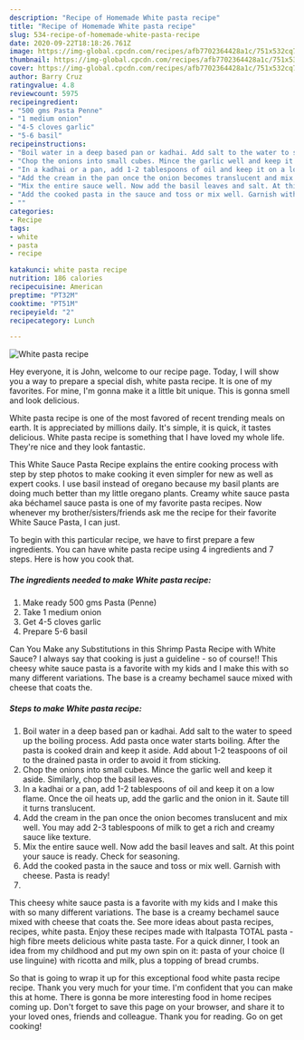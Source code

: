 ```yaml
---
description: "Recipe of Homemade White pasta recipe"
title: "Recipe of Homemade White pasta recipe"
slug: 534-recipe-of-homemade-white-pasta-recipe
date: 2020-09-22T18:18:26.761Z
image: https://img-global.cpcdn.com/recipes/afb7702364428a1c/751x532cq70/white-pasta-recipe-recipe-main-photo.jpg
thumbnail: https://img-global.cpcdn.com/recipes/afb7702364428a1c/751x532cq70/white-pasta-recipe-recipe-main-photo.jpg
cover: https://img-global.cpcdn.com/recipes/afb7702364428a1c/751x532cq70/white-pasta-recipe-recipe-main-photo.jpg
author: Barry Cruz
ratingvalue: 4.8
reviewcount: 5975
recipeingredient:
- "500 gms Pasta Penne"
- "1 medium onion"
- "4-5 cloves garlic"
- "5-6 basil"
recipeinstructions:
- "Boil water in a deep based pan or kadhai. Add salt to the water to speed up the boiling process. Add pasta once water starts boiling. After the pasta is cooked drain and keep it aside. Add about 1-2 teaspoons of oil to the drained pasta in order to avoid it from sticking."
- "Chop the onions into small cubes. Mince the garlic well and keep it aside. Similarly, chop the basil leaves."
- "In a kadhai or a pan, add 1-2 tablespoons of oil and keep it on a low flame. Once the oil heats up, add the garlic and the onion in it. Saute till it turns translucent."
- "Add the cream in the pan once the onion becomes translucent and mix well. You may add 2-3 tablespoons of milk to get a rich and creamy sauce like texture."
- "Mix the entire sauce well. Now add the basil leaves and salt. At this point your sauce is ready. Check for seasoning."
- "Add the cooked pasta in the sauce and toss or mix well. Garnish with cheese. Pasta is ready!"
- ""
categories:
- Recipe
tags:
- white
- pasta
- recipe

katakunci: white pasta recipe 
nutrition: 186 calories
recipecuisine: American
preptime: "PT32M"
cooktime: "PT51M"
recipeyield: "2"
recipecategory: Lunch

---
```



![White pasta recipe](https://img-global.cpcdn.com/recipes/afb7702364428a1c/751x532cq70/white-pasta-recipe-recipe-main-photo.jpg)

Hey everyone, it is John, welcome to our recipe page. Today, I will show you a way to prepare a special dish, white pasta recipe. It is one of my favorites. For mine, I'm gonna make it a little bit unique. This is gonna smell and look delicious.

White pasta recipe is one of the most favored of recent trending meals on earth. It is appreciated by millions daily. It's simple, it is quick, it tastes delicious. White pasta recipe is something that I have loved my whole life. They're nice and they look fantastic.

This White Sauce Pasta Recipe explains the entire cooking process with step by step photos to make cooking it even simpler for new as well as expert cooks. I use basil instead of oregano because my basil plants are doing much better than my little oregano plants. Creamy white sauce pasta aka béchamel sauce pasta is one of my favorite pasta recipes. Now whenever my brother/sisters/friends ask me the recipe for their favorite White Sauce Pasta, I can just.


To begin with this particular recipe, we have to first prepare a few ingredients. You can have white pasta recipe using 4 ingredients and 7 steps. Here is how you cook that.

<!--inarticleads1-->

##### The ingredients needed to make White pasta recipe:

1. Make ready 500 gms Pasta (Penne)
1. Take 1 medium onion
1. Get 4-5 cloves garlic
1. Prepare 5-6 basil


Can You Make any Substitutions in this Shrimp Pasta Recipe with White Sauce? I always say that cooking is just a guideline - so of course!! This cheesy white sauce pasta is a favorite with my kids and I make this with so many different variations. The base is a creamy bechamel sauce mixed with cheese that coats the. 

<!--inarticleads2-->

##### Steps to make White pasta recipe:

1. Boil water in a deep based pan or kadhai. Add salt to the water to speed up the boiling process. Add pasta once water starts boiling. After the pasta is cooked drain and keep it aside. Add about 1-2 teaspoons of oil to the drained pasta in order to avoid it from sticking.
1. Chop the onions into small cubes. Mince the garlic well and keep it aside. Similarly, chop the basil leaves.
1. In a kadhai or a pan, add 1-2 tablespoons of oil and keep it on a low flame. Once the oil heats up, add the garlic and the onion in it. Saute till it turns translucent.
1. Add the cream in the pan once the onion becomes translucent and mix well. You may add 2-3 tablespoons of milk to get a rich and creamy sauce like texture.
1. Mix the entire sauce well. Now add the basil leaves and salt. At this point your sauce is ready. Check for seasoning.
1. Add the cooked pasta in the sauce and toss or mix well. Garnish with cheese. Pasta is ready!
1. 


This cheesy white sauce pasta is a favorite with my kids and I make this with so many different variations. The base is a creamy bechamel sauce mixed with cheese that coats the. See more ideas about pasta recipes, recipes, white pasta. Enjoy these recipes made with Italpasta TOTAL pasta - high fibre meets delicious white pasta taste. For a quick dinner, I took an idea from my childhood and put my own spin on it: pasta of your choice (I use linguine) with ricotta and milk, plus a topping of bread crumbs. 

So that is going to wrap it up for this exceptional food white pasta recipe recipe. Thank you very much for your time. I'm confident that you can make this at home. There is gonna be more interesting food in home recipes coming up. Don't forget to save this page on your browser, and share it to your loved ones, friends and colleague. Thank you for reading. Go on get cooking!
